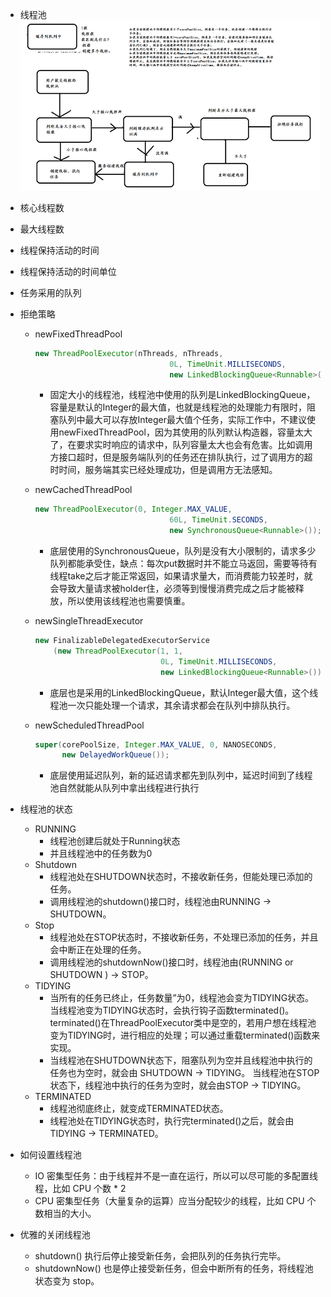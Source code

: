 - 线程池
     ![](/assets/pool.png)
 - 核心线程数
 - 最大线程数
 - 线程保持活动的时间
 - 线程保持活动的时间单位
 - 任务采用的队列
 - 拒绝策略
    - newFixedThreadPool
        ```java
        new ThreadPoolExecutor(nThreads, nThreads,
                                      0L, TimeUnit.MILLISECONDS,
                                      new LinkedBlockingQueue<Runnable>());
        ```
        - 固定大小的线程池，线程池中使用的队列是LinkedBlockingQueue，容量是默认的Integer的最大值，也就是线程池的处理能力有限时，阻塞队列中最大可以存放Integer最大值个任务，实际工作中，不建议使用newFixedThreadPool，因为其使用的队列默认构造器，容量太大了，在要求实时响应的请求中，队列容量太大也会有危害。比如调用方接口超时，但是服务端队列的任务还在排队执行，过了调用方的超时时间，服务端其实已经处理成功，但是调用方无法感知。
        
    - newCachedThreadPool
        ```java
        new ThreadPoolExecutor(0, Integer.MAX_VALUE,
                                      60L, TimeUnit.SECONDS,
                                      new SynchronousQueue<Runnable>());
        ```
        - 底层使用的SynchronousQueue，队列是没有大小限制的，请求多少队列都能承受住，缺点：每次put数据时并不能立马返回，需要等待有线程take之后才能正常返回，如果请求量大，而消费能力较差时，就会导致大量请求被holder住，必须等到慢慢消费完成之后才能被释放，所以使用该线程池也需要慎重。
    - newSingleThreadExecutor
        ```java
        new FinalizableDelegatedExecutorService
            (new ThreadPoolExecutor(1, 1,
                                    0L, TimeUnit.MILLISECONDS,
                                    new LinkedBlockingQueue<Runnable>()));
        ```
        - 底层也是采用的LinkedBlockingQueue，默认Integer最大值，这个线程池一次只能处理一个请求，其余请求都会在队列中排队执行。
    - newScheduledThreadPool
        ```java
        super(corePoolSize, Integer.MAX_VALUE, 0, NANOSECONDS,
              new DelayedWorkQueue());
        ```
        - 底层使用延迟队列，新的延迟请求都先到队列中，延迟时间到了线程池自然就能从队列中拿出线程进行执行
        
- 线程池的状态
  - RUNNING
      - 线程池创建后就处于Running状态
      - 并且线程池中的任务数为0
  - Shutdown
      - 线程池处在SHUTDOWN状态时，不接收新任务，但能处理已添加的任务。 
      - 调用线程池的shutdown()接口时，线程池由RUNNING -> SHUTDOWN。
  - Stop
      - 线程池处在STOP状态时，不接收新任务，不处理已添加的任务，并且会中断正在处理的任务。
      - 调用线程池的shutdownNow()接口时，线程池由(RUNNING or SHUTDOWN ) -> STOP。
  - TIDYING 
      - 当所有的任务已终止，任务数量”为0，线程池会变为TIDYING状态。当线程池变为TIDYING状态时，会执行钩子函数terminated()。terminated()在ThreadPoolExecutor类中是空的，若用户想在线程池变为TIDYING时，进行相应的处理；可以通过重载terminated()函数来实现。
      - 当线程池在SHUTDOWN状态下，阻塞队列为空并且线程池中执行的任务也为空时，就会由 SHUTDOWN -> TIDYING。 当线程池在STOP状态下，线程池中执行的任务为空时，就会由STOP -> TIDYING。
  - TERMINATED 
      - 线程池彻底终止，就变成TERMINATED状态。 
      - 线程池处在TIDYING状态时，执行完terminated()之后，就会由 TIDYING -> TERMINATED。
 
- 如何设置线程池
    - IO 密集型任务：由于线程并不是一直在运行，所以可以尽可能的多配置线程，比如 CPU 个数 * 2
    - CPU 密集型任务（大量复杂的运算）应当分配较少的线程，比如 CPU 个数相当的大小。
    
- 优雅的关闭线程池
    - shutdown() 执行后停止接受新任务，会把队列的任务执行完毕。
    - shutdownNow() 也是停止接受新任务，但会中断所有的任务，将线程池状态变为 stop。
    


  
    